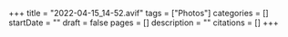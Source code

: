 +++
title = "2022-04-15_14-52.avif"
tags = ["Photos"]
categories = []
startDate = ""
draft = false
pages = []
description = ""
citations = []
+++
